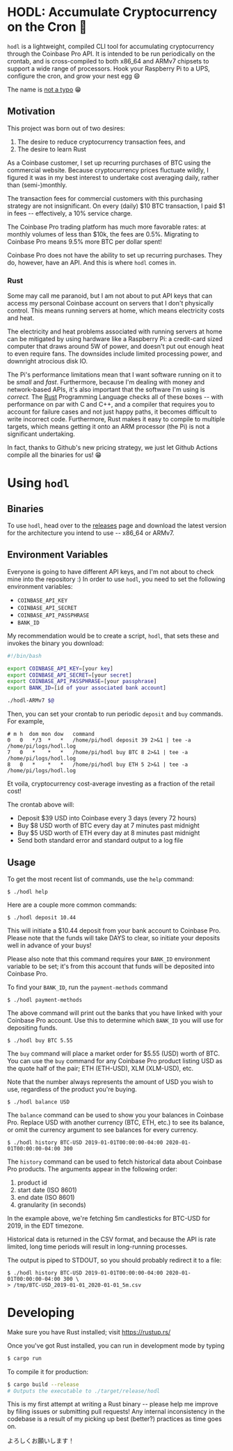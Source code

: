 # HODL: Accumulate Cryptocurrency on the Cron 🐢

`hodl` is a lightweight, compiled CLI tool for accumulating cryptocurrency through the Coinbase Pro API.
It is intended to be run periodically on the crontab, and is cross-compiled to both x86_64 and ARMv7 chipsets to support
a wide range of processors. Hook your Raspberry Pi to a UPS, configure the cron, and grow your nest egg :smile:

The name is [not a typo](https://en.wikipedia.org/wiki/Hodl) :grin:

## Motivation
This project was born out of two desires:
1. The desire to reduce cryptocurrency transaction fees, and
2. The desire to learn Rust

As a Coinbase customer, I set up recurring purchases of BTC using the commercial website.
Because cryptocurrency prices fluctuate wildly,
I figured it was in my best interest to undertake cost averaging daily, rather than (semi-)monthly.

The transaction fees for commercial customers with this purchasing strategy are not insignificant.
On every (daily) $10 BTC transaction, I paid $1 in fees -- effectively, a 10% service charge.

The Coinbase Pro trading platform has much more favorable rates: at monthly volumes of less than $10k,
the fees are 0.5%. Migrating to Coinbase Pro means 9.5% more BTC per dollar spent!

Coinbase Pro does not have the ability to set up recurring purchases. They do, however, have an API.
And this is where `hodl` comes in.

### Rust
Some may call me paranoid, but I am not about to put API keys that can access my personal Coinbase
account on servers that I don't physically control. This means running servers at home, which means
electricity costs and heat.

The electricity and heat problems associated with running servers at home can be mitigated by using
hardware like a Raspberry Pi: a credit-card sized computer that draws around 5W of power,
and doesn't put out enough heat to even require fans. The downsides include limited processing power,
and downright atrocious disk IO.

The Pi's performance limitations mean that I want software running on it to be _small_ and _fast_.
Furthermore, because I'm dealing with money and network-based APIs, it's also important that the
software I'm using is _correct._  The [Rust](https://www.rust-lang.org/) Programming Language
checks all of these boxes -- with performance on par with C and C++, and a compiler that requires you
to account for failure cases and not just happy paths, it becomes difficult to write incorrect code.
Furthermore, Rust makes it easy to compile to multiple targets, which means getting it
onto an ARM processor (the Pi) is not a significant undertaking.

In fact, thanks to Github's new pricing strategy,
we just let Github Actions compile all the binaries for us! :grin:

# Using `hodl`

## Binaries
To use `hodl`, head over to the [releases](https://github.com/ajpierce/hodl/releases) page and
download the latest version for the architecture you intend to use -- x86_64 or ARMv7.

## Environment Variables
Everyone is going to have different API keys, and I'm not about to check mine into the repository :)
In order to use `hodl`, you need to set the following environment variables:

+ `COINBASE_API_KEY`
+ `COINBASE_API_SECRET`
+ `COINBASE_API_PASSPHRASE`
+ `BANK_ID`

My recommendation would be to create a script, `hodl`, that sets these and invokes the binary you download:

```bash
#!/bin/bash

export COINBASE_API_KEY=[your key]
export COINBASE_API_SECRET=[your secret]
export COINBASE_API_PASSPHRASE=[your passphrase]
export BANK_ID=[id of your associated bank account]

./hodl-ARMv7 $@
```

Then, you can set your crontab to run periodic `deposit` and `buy` commands. For example,

```crontab
# m h  dom mon dow   command
0   0   */3  *   *   /home/pi/hodl deposit 39 2>&1 | tee -a /home/pi/logs/hodl.log
7   0   *    *   *   /home/pi/hodl buy BTC 8 2>&1 | tee -a /home/pi/logs/hodl.log
8   0   *    *   *   /home/pi/hodl buy ETH 5 2>&1 | tee -a /home/pi/logs/hodl.log
```

Et voila, cryptocurrency cost-average investing as a fraction of the retail cost!

The crontab above will:
+ Deposit $39 USD into Coinbase every 3 days (every 72 hours)
+ Buy $8 USD worth of BTC every day at 7 minutes past midnight
+ Buy $5 USD worth of ETH every day at 8 minutes past midnight
+ Send both standard error and standard output to a log file

## Usage
To get the most recent list of commands, use the `help` command:

```
$ ./hodl help
```

Here are a couple more common commands:

```
$ ./hodl deposit 10.44
```
This will initiate a $10.44 deposit from your bank account to Coinbase Pro.
Please note that the funds will take DAYS to clear, so initiate your deposits well in advance of your buys!

Please also note that this command requires your `BANK_ID` environment variable to be set;
it's from this account that funds will be deposited into Coinbase Pro.

To find your `BANK_ID`, run the `payment-methods` command

```
$ ./hodl payment-methods
```

The above command will print out the banks that you have linked with your Coinbase Pro account.
Use this to determine which `BANK_ID` you will use for depositing funds.

```
$ ./hodl buy BTC 5.55
```

The `buy` command will place a market order for $5.55 (USD) worth of BTC.
You can use the `buy` command for any Coinbase Pro product listing USD as the quote half of the pair;
ETH (ETH-USD), XLM (XLM-USD), etc.

Note that the number always represents the amount of USD you wish to use, regardless of the product you're buying.

```
$ ./hodl balance USD
```

The `balance` command can be used to show you your balances in Coinbase Pro.
Replace USD with another currency (BTC, ETH, etc.) to see its balance,
or omit the currency argument to see balances for every currency.

```
$ ./hodl history BTC-USD 2019-01-01T00:00:00-04:00 2020-01-01T00:00:00-04:00 300
```

The `history` command can be used to fetch historical data about Coinbase Pro products.
The arguments appear in the following order:
1. product id
1. start date (ISO 8601)
1. end date (ISO 8601)
1. granularity (in seconds)

In the example above, we're fetching 5m candlesticks for BTC-USD for 2019, in the EDT timezone.

Historical data is returned in the CSV format, and because the API is rate limited,
long time periods will result in long-running processes.

The output is piped to STDOUT, so you should probably redirect it to a file:

```
$ ./hodl history BTC-USD 2019-01-01T00:00:00-04:00 2020-01-01T00:00:00-04:00 300 \
> /tmp/BTC-USD_2019-01-01_2020-01-01_5m.csv
```

# Developing
Make sure you have Rust installed; visit https://rustup.rs/

Once you've got Rust installed, you can run in development mode by typing

```bash
$ cargo run
```

To compile it for production:

```bash
$ cargo build --release
# Outputs the executable to ./target/release/hodl
```

This is my first attempt at writing a Rust binary -- please help me improve by filing issues or
submitting pull requests! Any internal inconsistency in the codebase is a result of my picking
up best (better?) practices as time goes on.

よろしくお願いします！
